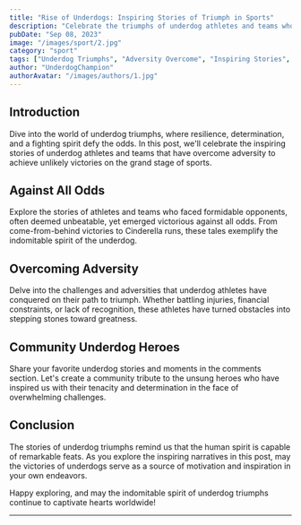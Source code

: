 ```yaml
---
title: "Rise of Underdogs: Inspiring Stories of Triumph in Sports"
description: "Celebrate the triumphs of underdog athletes and teams who defied the odds, overcame adversity, and emerged victorious against more favored opponents. Join us in exploring the inspiring stories that showcase the indomitable spirit of the underdog in sports."
pubDate: "Sep 08, 2023"
image: "/images/sport/2.jpg"
category: "sport"
tags: ["Underdog Triumphs", "Adversity Overcome", "Inspiring Stories", "Unlikely Victories"]
author: "UnderdogChampion"
authorAvatar: "/images/authors/1.jpg"
---
```


## Introduction

Dive into the world of underdog triumphs, where resilience, determination, and a fighting spirit defy the odds. In this post, we'll celebrate the inspiring stories of underdog athletes and teams that have overcome adversity to achieve unlikely victories on the grand stage of sports.

## Against All Odds

Explore the stories of athletes and teams who faced formidable opponents, often deemed unbeatable, yet emerged victorious against all odds. From come-from-behind victories to Cinderella runs, these tales exemplify the indomitable spirit of the underdog.

## Overcoming Adversity

Delve into the challenges and adversities that underdog athletes have conquered on their path to triumph. Whether battling injuries, financial constraints, or lack of recognition, these athletes have turned obstacles into stepping stones toward greatness.

## Community Underdog Heroes

Share your favorite underdog stories and moments in the comments section. Let's create a community tribute to the unsung heroes who have inspired us with their tenacity and determination in the face of overwhelming challenges.

## Conclusion

The stories of underdog triumphs remind us that the human spirit is capable of remarkable feats. As you explore the inspiring narratives in this post, may the victories of underdogs serve as a source of motivation and inspiration in your own endeavors.

Happy exploring, and may the indomitable spirit of underdog triumphs continue to captivate hearts worldwide!

---

